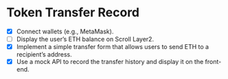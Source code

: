 # Token Transfer Record

- [x] Connect wallets (e.g., MetaMask).
- [ ] Display the user’s ETH balance on Scroll Layer2.
- [x] Implement a simple transfer form that allows users to send ETH to a recipient’s address.
- [x] Use a mock API to record the transfer history and display it on the front-end.

